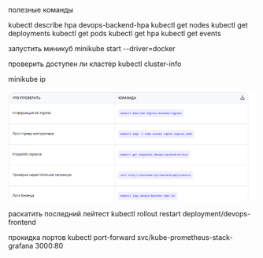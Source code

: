 полезные команды

kubectl describe hpa devops-backend-hpa
kubectl get nodes
kubectl get deployments
kubectl get pods
kubectl get hpa
kubectl get events

запустить миникуб minikube start --driver=docker

проверить доступен ли кластер kubectl cluster-info  

minikube ip

![img.png](img.png)


раскатить последний лейтест kubectl rollout restart deployment/devops-frontend

прокидка портов  kubectl port-forward svc/kube-prometheus-stack-grafana 3000:80
